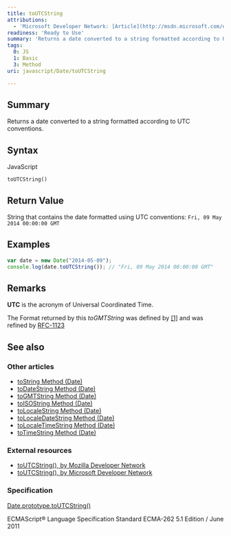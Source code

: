 ```yaml
---
title: toUTCString
attributions:
  - 'Microsoft Developer Network: [Article](http://msdn.microsoft.com/en-us/library/ie/7ew14035(v=vs.94).aspx)'
readiness: 'Ready to Use'
summary: 'Returns a date converted to a string formatted according to UTC conventions.'
tags:
  0: JS
  1: Basic
  3: Method
uri: javascript/Date/toUTCString

---
```

## <span>Summary</span>

Returns a date converted to a string formatted according to UTC conventions.

## <span>Syntax</span>

<span class="language">JavaScript</span>

    toUTCString()

## <span>Return Value</span>

String that contains the date formatted using UTC conventions: `Fri, 09 May 2014 00:00:00 GMT`

## <span>Examples</span>

``` js
var date = new Date("2014-05-09");
console.log(date.toUTCString()); // "Fri, 09 May 2014 00:00:00 GMT"
```

## <span>Remarks</span>

**UTC** is the acronym of Universal Coordinated Time.

The Format returned by this *toGMTString* was defined by [[1]](http://tools.ietf.org/html/rfc822#section-5) and was refined by [RFC-1123](http://tools.ietf.org/html/rfc1123#section-5.2.14)

## <span>See also</span>

### <span>Other articles</span>

-   [toString Method (Date)](/javascript/Date/toString)
-   [toDateString Method (Date)](/javascript/Date/toDateString)
-   [toGMTString Method (Date)](/javascript/Date/toGMTString)
-   [toISOString Method (Date)](/javascript/Date/toISOString)
-   [toLocaleString Method (Date)](/javascript/Date/toLocaleString)
-   [toLocaleDateString Method (Date)](/javascript/Date/toLocaleDateString)
-   [toLocaleTimeString Method (Date)](/javascript/Date/toLocaleTimeString)
-   [toTimeString Method (Date)](/javascript/Date/toTimeString)

### <span>External resources</span>

-   [toUTCString(), by Mozilla Developer Network](https://developer.mozilla.org/en-US/docs/Web/JavaScript/Reference/Global_Objects/Date/toUTCString)
-   [toUTCString(), by Microsoft Developer Network](http://msdn.microsoft.com/en-us/library/ie/7ew14035%28v=vs.94%29.aspx)

### <span>Specification</span>

[Date.prototype.toUTCString()](http://www.ecma-international.org/ecma-262/5.1/#sec-15.9.5.42)

ECMAScript® Language Specification Standard ECMA-262 5.1 Edition / June 2011

